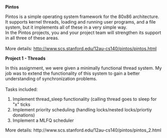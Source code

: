 <b>
Pintos</b>

Pintos is a simple operating system framework for the 80x86 architecture. <br>
It supports kernel threads, loading and running user programs, and a file system, but it implements all of these in a very simple way. 
<br>In the Pintos projects, you and your project team will strengthen its support in all three of these areas.
<br><br> More details: http://www.scs.stanford.edu/12au-cs140/pintos/pintos.html<br>

<b>Project 1  -  Threads </b><br>

In this assignment, we were given a minimally functional thread system. My job was to extend the functionality of this system to gain a better understanding of synchronization problems.
<br><br>Tasks included:
<ol>
<li> Implement thread_sleep functionality (calling thread goes to sleep for "x" ticks </li>
<li> Implement priority scheduling (handling locks/nested locks/priortiy donations) </li>
<li> Implement a MLFQ scheduler </li>
</ol>
More details: http://www.scs.stanford.edu/12au-cs140/pintos/pintos_2.html
